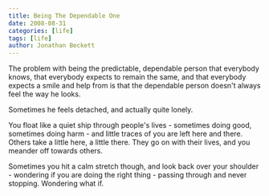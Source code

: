 ```yaml
---
title: Being The Dependable One
date: 2008-08-31
categories: [life]
tags: [life]
author: Jonathan Beckett
---
```


The problem with being the predictable, dependable person that everybody knows, that everybody expects to remain the same, and that everybody expects a smile and help from is that the dependable person doesn't always feel the way he looks.

Sometimes he feels detached, and actually quite lonely.

You float like a quiet ship through people's lives - sometimes doing good, sometimes doing harm - and little traces of you are left here and there. Others take a little here, a little there. They go on with their lives, and you meander off towards others.

Sometimes you hit a calm stretch though, and look back over your shoulder - wondering if you are doing the right thing - passing through and never stopping. Wondering what if.